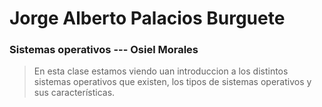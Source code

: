 # Jorge Alberto Palacios Burguete

### Sistemas operativos --- Osiel Morales
> En esta clase estamos viendo uan introduccion a los distintos sistemas operativos que existen, los tipos de sistemas operativos y sus características.